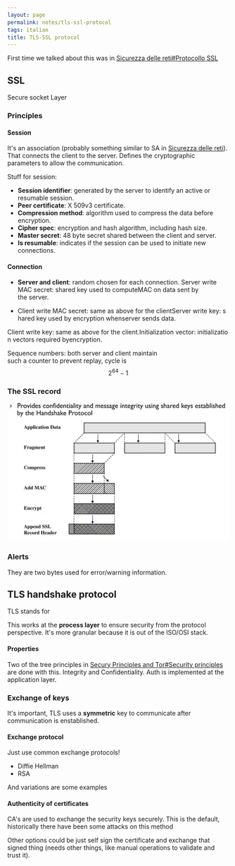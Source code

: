 ```yaml
---
layout: page
permalink: notes/tls-ssl-protocol
tags: italian
title: TLS-SSL protocol
---
```


First time we talked about this was in [Sicurezza delle reti#Protocollo SSL](/notes/sicurezza-delle-reti#protocollo-ssl)


## SSL

Secure socket Layer

### Principles

#### Session
It's an association (probably something similar to SA in [Sicurezza delle reti](/notes/sicurezza-delle-reti)). That connects the client to the server.
Defines the cryptographic parameters to allow the communication.

Stuff for session:
- **Session identifier**: generated by the server to identify an active or resumable session.
- **Peer certificate**: X 509v3 certificate.
- **Compression method**: algorithm used to compress the data before encryption.
- **Cipher spec**: encryption and hash algorithm, including hash size.
- **Master secret**: 48 byte secret shared between the client and server.
- **Is resumable**: indicates if the session can be used to initiate new connections.
#### Connection

- **Server and client**: random chosen for each connection. Server write MAC secret: shared key used to computeMAC on data sent by the server.

- Client write MAC secret: same as above for the clientServer write key: shared key used by encryption whenserver sends data.

Client write key: same as above for the client.Initialization vector: initialization vectors required byencryption.

Sequence numbers: both server and client maintain such a counter to prevent replay, cycle is $$2^{64} - 1$$
### The SSL record
<img src="/images/notes/TLS-SSL protocol-20240404173824939.webp" alt="TLS-SSL protocol-20240404173824939">

### Alerts
They are two bytes used for error/warning information.

## TLS handshake protocol

TLS stands for 

This works at the **process layer** to ensure security from the protocol perspective. It's more granular because it is out of the ISO/OSI stack.

#### Properties
Two of the tree principles in [Secury Principles and Tor#Security principles](/notes/secury-principles-and-tor#security-principles) are done with this. Integrity and Confidentiality. Auth is implemented at the application layer.

### Exchange of keys

It's important, TLS uses a **symmetric** key to communicate after communication is enstablished.

#### Exchange protocol
Just use common exchange protocols!
- Diffie Hellman
- RSA

And variations are some examples

#### Authenticity of certificates
CA's are used to exchange the security keys securely. This is the default, historically there have been some attacks on this method

Other options could be just self sign the certificate and exchange that signed thing (needs other things, like manual operations to validate and trust it).